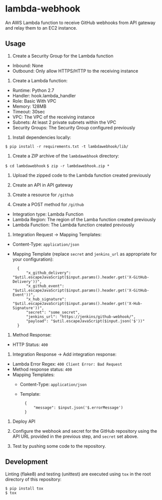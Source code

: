 # lambda-webhook

An AWS Lambda function to receive GitHub webhooks from API gateway and relay them to an EC2 instance.


## Usage

1. Create a Security Group for the Lambda function
  - Inbound: None
  - Outbound: Only allow HTTPS/HTTP to the receiving instance

1. Create a Lambda function:
  - Runtime: Python 2.7
  - Handler: hook.lambda_handler
  - Role: Basic With VPC
  - Memory: 128MB
  - Timeout: 30sec
  - VPC: The VPC of the receiving instance
  - Subnets: At least 2 private subnets within the VPC
  - Security Groups: The Security Group configured previously

1. Install dependencies locally:

  `$ pip install -r requirements.txt -t lambdawebhook/lib/`

1. Create a ZIP archive of the `lambdawebhook` directory:

  `$ cd lambdawebhook`
  `$ zip -r lambdawebhook.zip *`

1. Upload the zipped code to the Lambda function created previously

1. Create an API in API gateway

1. Create a resource for `/github`

1. Create a POST method for `/github`
  - Integration type: Lambda Function
  - Lambda Region: The region of the Lamba function created previously
  - Lambda Function: The Lambda function created previously

1. Integration Request -> Mapping Templates:
  - Content-Type: `application/json`
  - Mapping Template (replace `secret` and `jenkins_url` as appropriate for your configuration):

          {
              "x_github_delivery": "$util.escapeJavaScript($input.params().header.get('X-GitHub-Delivery'))",
              "x_github_event": "$util.escapeJavaScript($input.params().header.get('X-GitHub-Event'))",
              "x_hub_signature": "$util.escapeJavaScript($input.params().header.get('X-Hub-Signature'))",
              "secret": "some_secret",
              "jenkins_url": "https://jenkins/github-webhook/",
              "payload": "$util.escapeJavaScript($input.json('$'))"
          }

1. Method Response:
  - HTTP Status: `400`

1. Integration Response -> Add integration response:
  - Lambda Error Regex: `400 Client Error: Bad Request`
  - Method response status: `400`
  - Mapping Templates:
    - Content-Type: `application/json`
    - Template:

            {
                "message": $input.json('$.errorMessage')
            }

1. Deploy API

1. Configure the webhook and secret for the GitHub repository using the API URL provided in the previous step, and `secret` set above.

1. Test by pushing some code to the repository.

## Development

Linting (flake8) and testing (unittest) are executed using `tox` in the root directory of this repository:

    $ pip install tox
    $ tox
